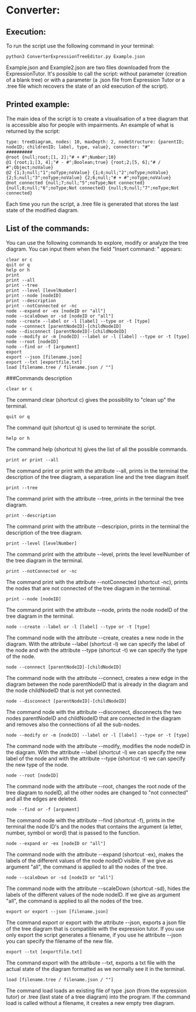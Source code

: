 # Converter:
## Execution:
To run the script use the following command in your terminal:
```
python3 ConverterExpressionTreeEditor.py Example.json
```
Example.json and Example2.json are two files downloaded from the ExpressionTutor.
It's possible to call the script: without parameter (creation of a blank tree) or with a parameter (a .json file from 
Expression Tutor or a .tree file which recovers the state of an old execution of the script).

## Printed example:
The main idea of the script is to create a visualisation of a tree diagram that is accessible also for people with
impairments. An example of what is returned by the script:
```
type: treeDiagram, nodes: 10, maxDepth: 2, nodeStructure: {parentID; nodeID; childrenID; label, type, value}, connector: "#"
##########
@root {null;root;[1, 2];"# + #";Number;10}
@1 {root;1;[3, 4];"# - #";Boolean;true} {root;2;[5, 6];"# / #";Object;noValue}
@2 {1;3;null;"1";noType;noValue} {1;4;null;"2";noType;noValue} {2;5;null;"3";noType;noValue} {2;6;null;"# + #";noType;noValue}
@not_connected {null;7;null;"5";noType;Not connected} {null;8;null;"6";noType;Not connected} {null;9;null;"7";noType;Not connected}
```
Each time you run the script, a .tree file is generated that stores the last state of the modified diagram.

## List of the commands:
You can use the following commands to explore, modify or analyze the tree diagram. You can input them when the field 
"Insert command: " appears:
```
clear or c
quit or q
help or h
print
print --all 
print --tree
print --level [levelNumber]
print --node [nodeID]
print --description
print --notConnected or -nc
node --expand or -ex [nodeID or "all"]
node --scaleDown or -sd [nodeID or "all"]
node --create --label or -l [label] --type or -t [type]
node --connnect [parentNodeID]-[childNodeID]
node --disconnect [parentNodeID]-[childNodeID]
node --modify or -m [nodeID] --label or -l [label] --type or -t [type]
node --root [nodeID]
node --find or -f [argument]
export
export --json [filename.json]
export --txt [exportfile.txt]
load [filename.tree / filename.json / ""]
```

###Commands description

```
clear or c
```
The command clear (shortcut c) gives the possibility to "clean up" the terminal.

```
quit or q
`````
The command quit (shortcut q) is used to terminate the script.

```
help or h
```
The command help (shortcut h) gives the list of all the possible commands.

```
print or print --all 
````
The command print or print with the attribute --all, prints in the terminal the description of the tree diagram, a separation line and the tree diagram itself.

```
print --tree
```
The command print with the attribute --tree, prints in the terminal the tree diagram.

```
print --description
````
The command print with the attribute --descripion, prints in the terminal the description of the tree diagram.

```
print --level [levelNumber]
```
The command print with the attribute --level, prints the level levelNumber of the tree diagram in the terminal.

```
print --notConnected or -nc
````
The command print with the attribute --notConnected (shortcut -nc), prints the nodes that are not connected of the tree diagram in the terminal.

```
print --node [nodeID]
```
The command print with the attribute --node, prints the node nodeID of the tree diagram in the terminal.

```
node --create --label or -l [label] --type or -t [type]
````
The command node with the attribute --create, creates a new node in the diagram. With the attribute --label (shortcut -l) we can specify the label of the node and with the attribute --type (shortcut -t) we can specify the type of the node.

```
node --connnect [parentNodeID]-[childNodeID]
```
The command node with the attribute --connect, creates a new edge in the diagram between the node parentNodeID that is already in the diagram and the node childNodeID that is not yet connected.

```
node --disconnect [parentNodeID]-[childNodeID]
````
The command node with the attribute --disconnect, disconnects the two nodes parentNodeID and childNodeID that are connected in the diagram and removes also the connections of all the sub-nodes.

```
node --modify or -m [nodeID] --label or -l [label] --type or -t [type]
```
The command node with the attribute --modify, modifies the node nodeID in the diagram. With the attribute --label (shortcut -l) we can specify the new label of the node and with the attribute --type (shortcut -t) we can specify the new type of the node.

```
node --root [nodeID]
````
The command node with the attribute --root, changes the root node of the tree diagram to nodeID, all the other nodes are changed to "not connected" and all the edges are deleted.

```
node --find or -f [argument]
```
The command node with the attribute --find (shortcut -f), prints in the terminal the node ID's and the nodes that contains the argument (a letter, number, symbol or word) that is passed to the function.

```
node --expand or -ex [nodeID or "all"]
````
The command node with the attribute --expand (shortcut -ex), makes the labels of the different values of the node nodeID visible. If we give as argument "all", the command is applied to all the nodes of the tree.

```
node --scaleDown or -sd [nodeID or "all"]
```
The command node with the attribute --scaleDown (shortcut -sd), hides the labels of the different values of the node nodeID. If we give as argument "all", the command is applied to all the nodes of the tree.

```
export or export --json [filename.json]
````
The command export or export with the attribute --json, exports a json file of the tree diagram that is compatible with the expression tutor. If you use only export the script generates a filename, if you use he attribute --json you can specify the filename of the new file.

```
export --txt [exportfile.txt]
```
The command export with the attribute --txt, exports a txt file with the actual state of the diagram formatted as we normally see it in the terminal.

```
load [filename.tree / filename.json / ""]
````
The command load loads an existing file of type .json (from the expression tutor) or .tree (last state of a tree diagram) into the program. If the command load is called without a filename, it creates a new empty tree diagram.
